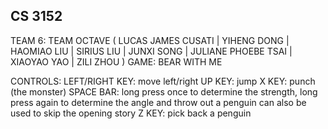 ## CS 3152
TEAM 6: TEAM OCTAVE ( LUCAS JAMES CUSATI | YIHENG DONG | HAOMIAO LIU | 
SIRIUS LIU | JUNXI SONG | JULIANE PHOEBE TSAI | XIAOYAO YAO | ZILI ZHOU )
GAME: BEAR WITH ME

CONTROLS:
LEFT/RIGHT KEY: move left/right
UP KEY: jump
X KEY: punch (the monster)
SPACE BAR: long press once to determine the strength, long press again to determine the angle and throw out a penguin
	   can also be used to skip the opening story
Z KEY: pick back a penguin


